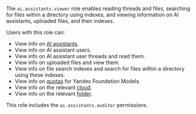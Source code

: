 The `ai.assistants.viewer` role enables reading threads and files, searching for files within a directory using indexes, and viewing information on AI assistants, uploaded files, and their indexes.

Users with this role can:
* View info on [AI assistants](../../../foundation-models/concepts/assistant/index.md).
* View info on AI assistant users.
* View info on AI assistant user threads and read them.
* View info on uploaded files and view them.
* View info on file search indexes and search for files within a directory using these indexes.
* View info on [quotas](../../../foundation-models/concepts/limits.md#yandexgpt-quotas) for Yandex Foundation Models.
* View info on the relevant [cloud](../../../resource-manager/concepts/resources-hierarchy.md#cloud).
* View info on the relevant [folder](../../../resource-manager/concepts/resources-hierarchy.md#folder).

This role includes the `ai.assistants.auditor` permissions.
